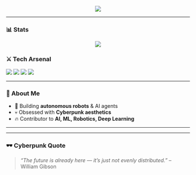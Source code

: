 
<!-- Banner -->
<!-- Typing animation -->
<p align="center">
  <a href="https://git.io/typing-svg">
    <img src="https://readme-typing-svg.herokuapp.com?font=Orbitron&size=25&duration=3000&color=00FFEA&center=true&vCenter=true&lines=EDVREPO;Robotics+Developer;AI+Engineer;Neural+Dreamer" />
  </a>
</p>

---
### 📊 Stats
<p align="center">
  <img src="https://github-readme-stats.vercel.app/api?username=TUUSUARIO&show_icons=true&theme=radical&hide_border=true&bg_color=0d1117&title_color=00FFEA&icon_color=ff0066&text_color=FFFFFF" />
</p>

### ⚔️ Tech Arsenal
<p>
  <img src="https://img.shields.io/badge/Python-0d1117?style=for-the-badge&logo=python&logoColor=00FFEA" />
  <img src="https://img.shields.io/badge/ROS2-0d1117?style=for-the-badge&logo=ros&logoColor=ff0066" />
  <img src="https://img.shields.io/badge/TensorFlow-0d1117?style=for-the-badge&logo=tensorflow&logoColor=fcee0c" />
  <img src="https://img.shields.io/badge/PyTorch-0d1117?style=for-the-badge&logo=pytorch&logoColor=ff0066" />
</p>

---



### 🧠 About Me
- 🚀 Building **autonomous robots** & AI agents  
- 💀 Obsessed with **Cyberpunk aesthetics**  
- 🔥 Contributor to **AI, ML, Robotics, Deep Learning**

---
---

### 🕶️ Cyberpunk Quote
> *“The future is already here — it’s just not evenly distributed.”* – William Gibson

<!--
**edvrepo/edvrepo** is a ✨ _special_ ✨ repository because its `README.md` (this file) appears on your GitHub profile.

Here are some ideas to get you started:

- 🔭 I’m currently working on ...
- 🌱 I’m currently learning ...
- 👯 I’m looking to collaborate on ...
- 🤔 I’m looking for help with ...
- 💬 Ask me about ...
- 📫 How to reach me: ...
- 😄 Pronouns: ...
- ⚡ Fun fact: ...
-->
